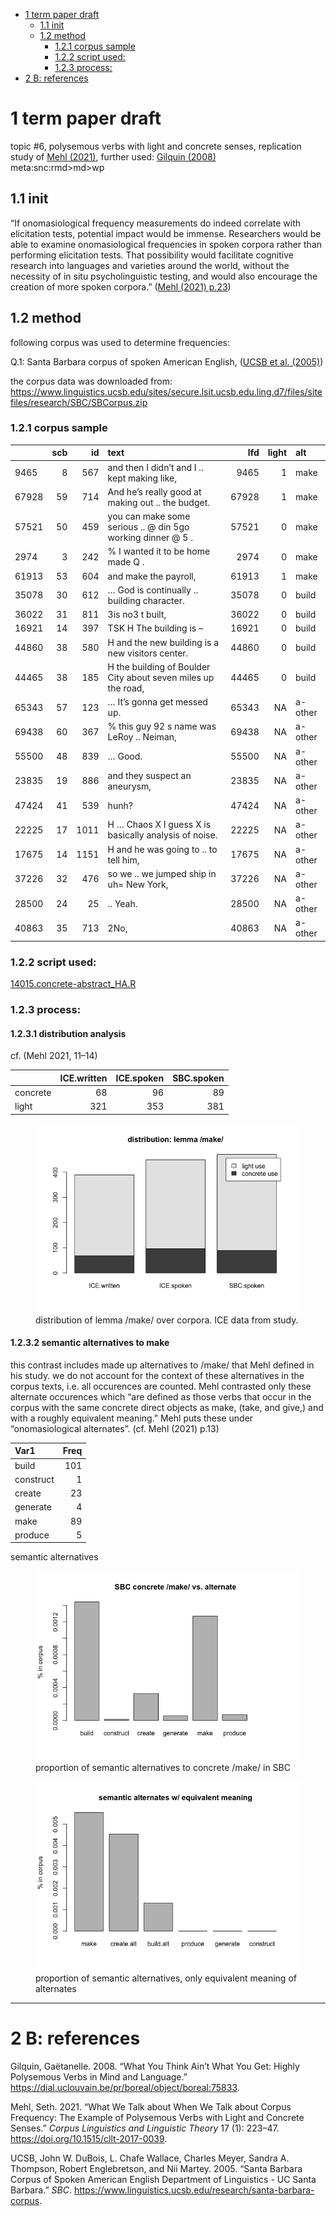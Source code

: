 -   [1 term paper draft](#term-paper-draft)
    -   [1.1 init](#init)
    -   [1.2 method](#method)
        -   [1.2.1 corpus sample](#corpus-sample)
        -   [1.2.2 script used:](#script-used)
        -   [1.2.3 process:](#process)
-   [2 B: references](#b-references)

# 1 term paper draft

topic #6, polysemous verbs with light and concrete senses, replication
study of [Mehl (2021)](https://doi.org/10.1515/cllt-2017-0039), further
used: [Gilquin
(2008)](https://dial.uclouvain.be/pr/boreal/object/boreal:75833)  
meta:snc:rmd\>md\>wp

## 1.1 init

“If onomasiological frequency measurements do indeed correlate with
elicitation tests, potential impact would be immense. Researchers would
be able to examine onomasiological frequencies in spoken corpora rather
than performing elicitation tests. That possibility would facilitate
cognitive research into languages and varieties around the world,
without the necessity of in situ psycholinguistic testing, and would
also encourage the creation of more spoken corpora.” ([Mehl (2021)
p.23](https://doi.org/10.1515/cllt-2017-0039))

## 1.2 method

following corpus was used to determine frequencies:

Q.1: Santa Barbara corpus of spoken American English, ([UCSB et al.
(2005)](https://www.linguistics.ucsb.edu/research/santa-barbara-corpus))

the corpus data was downloaded from:
<https://www.linguistics.ucsb.edu/sites/secure.lsit.ucsb.edu.ling.d7/files/sitefiles/research/SBC/SBCorpus.zip>

### 1.2.1 corpus sample

|       | scb |   id | text                                                          |   lfd | light | alt     |
|:----|---:|----:|:------------------------------------------|----:|----:|:------|
| 9465  |   8 |  567 | and then I didn’t and I .. kept making like,                  |  9465 |     1 | make    |
| 67928 |  59 |  714 | And he’s really good at making out .. the budget.             | 67928 |     1 | make    |
| 57521 |  50 |  459 | you can make some serious .. @ din 5go working dinner @ 5 .   | 57521 |     0 | make    |
| 2974  |   3 |  242 | % I wanted it to be home made Q .                             |  2974 |     0 | make    |
| 61913 |  53 |  604 | and make the payroll,                                         | 61913 |     1 | make    |
| 35078 |  30 |  612 | … God is continually .. building character.                   | 35078 |     0 | build   |
| 36022 |  31 |  811 | 3is no3 t built,                                              | 36022 |     0 | build   |
| 16921 |  14 |  397 | TSK H The building is –                                       | 16921 |     0 | build   |
| 44860 |  38 |  580 | H and the new building is a new visitors center.              | 44860 |     0 | build   |
| 44465 |  38 |  185 | H the building of Boulder City about seven miles up the road, | 44465 |     0 | build   |
| 65343 |  57 |  123 | … It’s gonna get messed up.                                   | 65343 |    NA | a-other |
| 69438 |  60 |  367 | % this guy 92 s name was LeRoy .. Neiman,                     | 69438 |    NA | a-other |
| 55500 |  48 |  839 | … Good.                                                       | 55500 |    NA | a-other |
| 23835 |  19 |  886 | and they suspect an aneurysm,                                 | 23835 |    NA | a-other |
| 47424 |  41 |  539 | hunh?                                                         | 47424 |    NA | a-other |
| 22225 |  17 | 1011 | H … Chaos X I guess X is basically analysis of noise.         | 22225 |    NA | a-other |
| 17675 |  14 | 1151 | H and he was going to .. to tell him,                         | 17675 |    NA | a-other |
| 37226 |  32 |  476 | so we .. we jumped ship in uh= New York,                      | 37226 |    NA | a-other |
| 28500 |  24 |   25 | .. Yeah.                                                      | 28500 |    NA | a-other |
| 40863 |  35 |  713 | 2No,                                                          | 40863 |    NA | a-other |

### 1.2.2 script used:

[14015.concrete-abstract_HA.R](14015.concrete-abstract_HA.R)

### 1.2.3 process:

#### 1.2.3.1 distribution analysis

cf. (Mehl 2021, 11–14)

|          | ICE.written | ICE.spoken | SBC.spoken |
|:---------|------------:|-----------:|-----------:|
| concrete |          68 |         96 |         89 |
| light    |         321 |        353 |        381 |

<figure>
<img src="README_files/figure-markdown_github/fig-01-dist-1.png"
alt="distribution of lemma /make/ over corpora. ICE data from study." />
<figcaption aria-hidden="true">distribution of lemma /make/ over
corpora. ICE data from study.</figcaption>
</figure>

#### 1.2.3.2 semantic alternatives to make

this contrast includes made up alternatives to /make/ that Mehl defined
in his study. we do not account for the context of these alternatives in
the corpus texts, i.e. all occurences are counted. Mehl contrasted only
these alternate occurences which “are defined as those verbs that occur
in the corpus with the same concrete direct objects as make, (take, and
give,) and with a roughly equivalent meaning.” Mehl puts these under
“onomasiological alternates”. (cf. Mehl (2021) p.13)

| Var1      | Freq |
|:----------|-----:|
| build     |  101 |
| construct |    1 |
| create    |   23 |
| generate  |    4 |
| make      |   89 |
| produce   |    5 |

semantic alternatives

<figure>
<img src="README_files/figure-markdown_github/fig-02-alt-1.png"
alt="proportion of semantic alternatives to concrete /make/ in SBC" />
<figcaption aria-hidden="true">proportion of semantic alternatives to
concrete /make/ in SBC</figcaption>
</figure>

<figure>
<img src="README_files/figure-markdown_github/fig-03-alt-1.png"
alt="proportion of semantic alternatives, only equivalent meaning of alternates" />
<figcaption aria-hidden="true">proportion of semantic alternatives, only
equivalent meaning of alternates</figcaption>
</figure>

------------------------------------------------------------------------

# 2 B: references

Gilquin, Gaëtanelle. 2008. “What You Think Ain’t What You Get: Highly
Polysemous Verbs in Mind and Language.”
<https://dial.uclouvain.be/pr/boreal/object/boreal:75833>.

Mehl, Seth. 2021. “What We Talk about When We Talk about Corpus
Frequency: The Example of Polysemous Verbs with Light and Concrete
Senses.” *Corpus Linguistics and Linguistic Theory* 17 (1): 223–47.
<https://doi.org/10.1515/cllt-2017-0039>.

UCSB, John W. DuBois, L. Chafe Wallace, Charles Meyer, Sandra A.
Thompson, Robert Englebretson, and Nii Martey. 2005. “Santa Barbara
Corpus of Spoken American English Department of Linguistics - UC Santa
Barbara.” *SBC*.
<https://www.linguistics.ucsb.edu/research/santa-barbara-corpus>.
